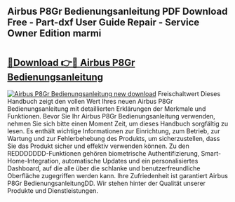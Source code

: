 ## Airbus P8Gr Bedienungsanleitung PDF Download Free - Part-dxf User Guide Repair - Service Owner Edition marmi

# <h2><a href="http://df3gxw.blite.top/?on=Airbus+P8Gr+Bedienungsanleitung">🔗Download 👉🔴 Airbus P8Gr Bedienungsanleitung</a></h2>

[![Airbus P8Gr Bedienungsanleitung new download](https://i.imgur.com/lujVjoI.png)](http://df3gxw.blite.top/?on=Airbus+P8Gr+Bedienungsanleitung)
Freischaltwert Dieses Handbuch zeigt den vollen Wert Ihres neuen Airbus P8Gr Bedienungsanleitung mit detaillierten Erklärungen der Merkmale und Funktionen. Bevor Sie Ihr Airbus P8Gr Bedienungsanleitung verwenden, nehmen Sie sich bitte einen Moment Zeit, um dieses Handbuch sorgfältig zu lesen. Es enthält wichtige Informationen zur Einrichtung, zum Betrieb, zur Wartung und zur Fehlerbehebung des Produkts, um sicherzustellen, dass Sie das Produkt sicher und effektiv verwenden können. Zu den REDDDDDDD-Funktionen gehören biometrische Authentifizierung, Smart-Home-Integration, automatische Updates und ein personalisiertes Dashboard, auf die alle über die schlanke und benutzerfreundliche Oberfläche zugegriffen werden kann. Ihre Zufriedenheit ist garantiert Airbus P8Gr BedienungsanleitungDD. Wir stehen hinter der Qualität unserer Produkte und Dienstleistungen.
